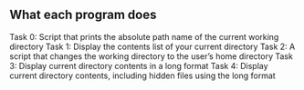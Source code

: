 ## What each program does
Task 0: Script that prints the absolute path name of the current working directory
Task 1: Display the contents list of your current directory
Task 2: A script that changes the working directory to the user’s home directory
Task 3: Display current directory contents in a long format
Task 4: Display current directory contents, including hidden files using the long format
